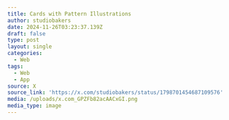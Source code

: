```yaml
---
title: Cards with Pattern Illustrations
author: studiobakers
date: 2024-11-26T03:23:37.139Z
draft: false
type: post
layout: single
categories:
  - Web
tags:
  - Web
  - App
source: X
source_link: 'https://x.com/studiobakers/status/1798701454687109576'
media: /uploads/x.com_GPZFb82acAACxGI.png
media_type: image
---
```



